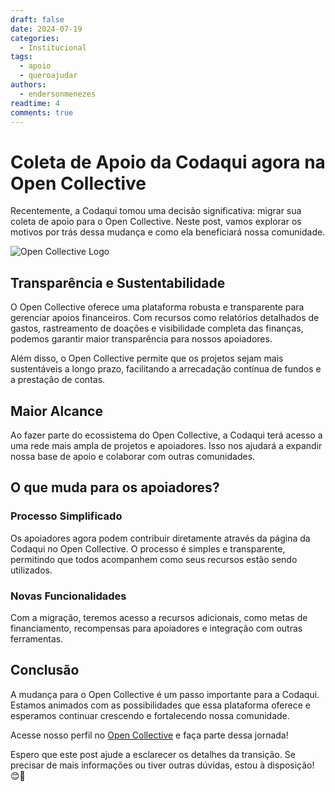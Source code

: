 ```yaml
---
draft: false 
date: 2024-07-19
categories:
  - Institucional
tags:
  - apoio
  - queroajudar
authors:
  - endersonmenezes
readtime: 4
comments: true
---
```


# Coleta de Apoio da Codaqui agora na Open Collective

Recentemente, a Codaqui tomou uma decisão significativa: migrar sua coleta de apoio para o Open Collective. Neste post, vamos explorar os motivos por trás dessa mudança e como ela beneficiará nossa comunidade.

![Open Collective Logo](https://www.conferencesthatwork.com/wp-content/uploads/2017/04/Screenshot-2017-04-29-17.00.53-640x382.png)

<!-- more -->

## Transparência e Sustentabilidade
O Open Collective oferece uma plataforma robusta e transparente para gerenciar apoios financeiros. Com recursos como relatórios detalhados de gastos, rastreamento de doações e visibilidade completa das finanças, podemos garantir maior transparência para nossos apoiadores.

Além disso, o Open Collective permite que os projetos sejam mais sustentáveis a longo prazo, facilitando a arrecadação contínua de fundos e a prestação de contas.

## Maior Alcance

Ao fazer parte do ecossistema do Open Collective, a Codaqui terá acesso a uma rede mais ampla de projetos e apoiadores. Isso nos ajudará a expandir nossa base de apoio e colaborar com outras comunidades.

## O que muda para os apoiadores?

### Processo Simplificado
Os apoiadores agora podem contribuir diretamente através da página da Codaqui no Open Collective. O processo é simples e transparente, permitindo que todos acompanhem como seus recursos estão sendo utilizados.

### Novas Funcionalidades
Com a migração, teremos acesso a recursos adicionais, como metas de financiamento, recompensas para apoiadores e integração com outras ferramentas.

## Conclusão
A mudança para o Open Collective é um passo importante para a Codaqui. Estamos animados com as possibilidades que essa plataforma oferece e esperamos continuar crescendo e fortalecendo nossa comunidade.

Acesse nosso perfil no [Open Collective](https://opencollective.com/codaqui) e faça parte dessa jornada!

Espero que este post ajude a esclarecer os detalhes da transição. Se precisar de mais informações ou tiver outras dúvidas, estou à disposição! 😊🚀